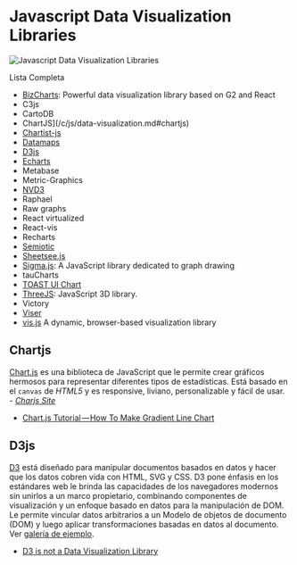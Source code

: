 # Javascript Data Visualization Libraries

![Javascript Data Visualization Libraries](https://cdn-images-1.medium.com/max/1600/1*fBrxY5POAa39B7E4fxYrbw.jpeg)

Lista Completa

- [BizCharts](https://github.com/alibaba/BizCharts): Powerful data visualization library based on G2 and React
- C3js
- CartoDB
- ChartJS](/c/js/data-visualization.md#chartjs)
- [Chartist-js](https://github.com/gionkunz/chartist-js)
- [Datamaps](https://github.com/markmarkoh/datamaps)
- [D3js](/c/js/data-visualization.md#d3js)
- [Echarts](https://github.com/apache/incubator-echarts)
- Metabase
- Metric-Graphics
- [NVD3](https://github.com/novus/nvd3)
- Raphael
- Raw graphs
- React virtualized
- React-vis
- Recharts
- [Semiotic](https://github.com/emeeks/semiotic)
- [Sheetsee.js](https://github.com/jlord/sheetsee.js)
- [Sigma.js](https://github.com/jacomyal/sigma.js): A JavaScript library dedicated to graph drawing
- tauCharts
- [TOAST UI Chart](https://github.com/nhnent/tui.chart)
- [ThreeJS](https://github.com/mrdoob/three.js/): JavaScript 3D library.
- Victory
- [Viser](https://github.com/viserjs/viser)
- [vis.js](https://github.com/almende/vis) A dynamic, browser-based visualization library

<!-- abcdefghijklmnñopqrstuvwxyz -->

## Chartjs

[Chart.js](https://github.com/chartjs/Chart.js) es una biblioteca de JavaScript que le permite crear gráficos hermosos para representar diferentes tipos de estadísticas. Está basado en el `canvas` de _HTML5_ y es responsive, liviano, personalizable y fácil de usar.  - _[Charjs Site](http://www.chartjs.org/)_

- [Chart.js Tutorial — How To Make Gradient Line Chart](https://blog.vanila.io/chart-js-tutorial-how-to-make-gradient-line-chart-af145e5c92f9)

## D3js

[D3](https://github.com/d3/d3) está diseñado para manipular documentos basados en datos y hacer que los datos cobren vida con HTML, SVG y CSS. D3 pone énfasis en los estándares web le brinda las capacidades de los navegadores modernos sin unirlos a un marco propietario, combinando componentes de visualización y un enfoque basado en datos para la manipulación de DOM. Le permite vincular datos arbitrarios a un Modelo de objetos de documento (DOM) y luego aplicar transformaciones basadas en datos al documento. Ver [galería de ejemplo](https://github.com/d3/d3/wiki/Gallery).

- [D3 is not a Data Visualization Library](https://medium.com/@Elijah_Meeks/d3-is-not-a-data-visualization-library-67ba549e8520)

